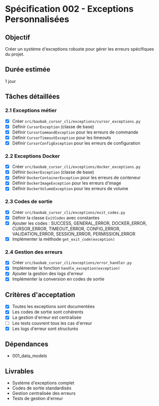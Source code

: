 # Spécification 002 - Exceptions Personnalisées

## Objectif
Créer un système d'exceptions robuste pour gérer les erreurs spécifiques du projet.

## Durée estimée
1 jour

## Tâches détaillées

### 2.1 Exceptions métier
- [x] Créer `src/baobab_cursor_cli/exceptions/cursor_exceptions.py`
- [x] Définir `CursorException` (classe de base)
- [x] Définir `CursorCommandException` pour les erreurs de commande
- [x] Définir `CursorTimeoutException` pour les timeouts
- [x] Définir `CursorConfigException` pour les erreurs de configuration

### 2.2 Exceptions Docker
- [x] Créer `src/baobab_cursor_cli/exceptions/docker_exceptions.py`
- [x] Définir `DockerException` (classe de base)
- [x] Définir `DockerContainerException` pour les erreurs de conteneur
- [x] Définir `DockerImageException` pour les erreurs d'image
- [x] Définir `DockerVolumeException` pour les erreurs de volume

### 2.3 Codes de sortie
- [x] Créer `src/baobab_cursor_cli/exceptions/exit_codes.py`
- [x] Définir la classe `ExitCodes` avec constantes
- [x] Ajouter les codes : SUCCESS, GENERAL_ERROR, DOCKER_ERROR, CURSOR_ERROR, TIMEOUT_ERROR, CONFIG_ERROR, VALIDATION_ERROR, SESSION_ERROR, PERMISSION_ERROR
- [x] Implémenter la méthode `get_exit_code(exception)`

### 2.4 Gestion des erreurs
- [x] Créer `src/baobab_cursor_cli/exceptions/error_handler.py`
- [x] Implémenter la fonction `handle_exception(exception)`
- [x] Ajouter la gestion des logs d'erreur
- [x] Implémenter la conversion en codes de sortie

## Critères d'acceptation
- [x] Toutes les exceptions sont documentées
- [x] Les codes de sortie sont cohérents
- [x] La gestion d'erreur est centralisée
- [ ] Les tests couvrent tous les cas d'erreur
- [x] Les logs d'erreur sont structurés

## Dépendances
- 001_data_models

## Livrables
- Système d'exceptions complet
- Codes de sortie standardisés
- Gestion centralisée des erreurs
- Tests de gestion d'erreur
